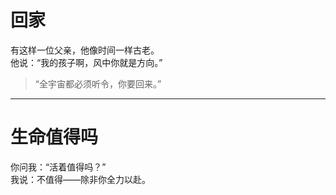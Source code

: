 
# 回家

有这样一位父亲，他像时间一样古老。  
他说：“我的孩子啊，风中你就是方向。”  
> “全宇宙都必须听令，你要回来。”

---

# 生命值得吗

你问我：“活着值得吗？”  
我说：不值得——除非你全力以赴。  
